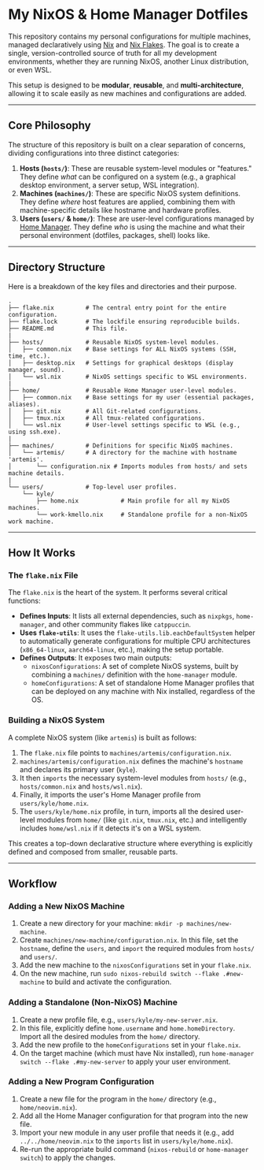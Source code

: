 # My NixOS & Home Manager Dotfiles

This repository contains my personal configurations for multiple machines, managed declaratively using [Nix](https://nixos.org/) and [Nix Flakes](https://nixos.wiki/wiki/Flakes). The goal is to create a single, version-controlled source of truth for all my development environments, whether they are running NixOS, another Linux distribution, or even WSL.

This setup is designed to be **modular**, **reusable**, and **multi-architecture**, allowing it to scale easily as new machines and configurations are added.

---

## Core Philosophy

The structure of this repository is built on a clear separation of concerns, dividing configurations into three distinct categories:

1. **Hosts (`hosts/`)**: These are reusable system-level modules or "features." They define _what_ can be configured on a system (e.g., a graphical desktop environment, a server setup, WSL integration).
2. **Machines (`machines/`)**: These are specific NixOS system definitions. They define _where_ host features are applied, combining them with machine-specific details like hostname and hardware profiles.
3. **Users (`users/` & `home/`)**: These are user-level configurations managed by [Home Manager](https://github.com/nix-community/home-manager). They define _who_ is using the machine and what their personal environment (dotfiles, packages, shell) looks like.

---

## Directory Structure

Here is a breakdown of the key files and directories and their purpose.

```
.
├── flake.nix         # The central entry point for the entire configuration.
├── flake.lock        # The lockfile ensuring reproducible builds.
├── README.md         # This file.
|
├── hosts/            # Reusable NixOS system-level modules.
│   ├── common.nix    # Base settings for ALL NixOS systems (SSH, time, etc.).
│   ├── desktop.nix   # Settings for graphical desktops (display manager, sound).
│   └── wsl.nix       # NixOS settings specific to WSL environments.
|
├── home/             # Reusable Home Manager user-level modules.
│   ├── common.nix    # Base settings for my user (essential packages, aliases).
│   ├── git.nix       # All Git-related configurations.
│   ├── tmux.nix      # All tmux-related configurations.
│   └── wsl.nix       # User-level settings specific to WSL (e.g., using ssh.exe).
|
├── machines/         # Definitions for specific NixOS machines.
│   └── artemis/      # A directory for the machine with hostname 'artemis'.
│       └── configuration.nix # Imports modules from hosts/ and sets machine details.
|
└── users/            # Top-level user profiles.
    └── kyle/
        ├── home.nix            # Main profile for all my NixOS machines.
        └── work-kmello.nix     # Standalone profile for a non-NixOS work machine.
```

---

## How It Works

### The `flake.nix` File

The `flake.nix` is the heart of the system. It performs several critical functions:

- **Defines Inputs**: It lists all external dependencies, such as `nixpkgs`, `home-manager`, and other community flakes like `catppuccin`.
- **Uses `flake-utils`**: It uses the `flake-utils.lib.eachDefaultSystem` helper to automatically generate configurations for multiple CPU architectures (`x86_64-linux`, `aarch64-linux`, etc.), making the setup portable.
- **Defines Outputs**: It exposes two main outputs:
  - `nixosConfigurations`: A set of complete NixOS systems, built by combining a `machines/` definition with the `home-manager` module.
  - `homeConfigurations`: A set of standalone Home Manager profiles that can be deployed on any machine with Nix installed, regardless of the OS.

### Building a NixOS System

A complete NixOS system (like `artemis`) is built as follows:

1. The `flake.nix` file points to `machines/artemis/configuration.nix`.
2. `machines/artemis/configuration.nix` defines the machine's `hostname` and declares its primary user (`kyle`).
3. It then `imports` the necessary system-level modules from `hosts/` (e.g., `hosts/common.nix` and `hosts/wsl.nix`).
4. Finally, it imports the user's Home Manager profile from `users/kyle/home.nix`.
5. The `users/kyle/home.nix` profile, in turn, imports all the desired user-level modules from `home/` (like `git.nix`, `tmux.nix`, etc.) and intelligently includes `home/wsl.nix` if it detects it's on a WSL system.

This creates a top-down declarative structure where everything is explicitly defined and composed from smaller, reusable parts.

---

## Workflow

### Adding a New NixOS Machine

1. Create a new directory for your machine: `mkdir -p machines/new-machine`.
2. Create `machines/new-machine/configuration.nix`. In this file, set the `hostname`, define the `users`, and `import` the required modules from `hosts/` and `users/`.
3. Add the new machine to the `nixosConfigurations` set in your `flake.nix`.
4. On the new machine, run `sudo nixos-rebuild switch --flake .#new-machine` to build and activate the configuration.

### Adding a Standalone (Non-NixOS) Machine

1. Create a new profile file, e.g., `users/kyle/my-new-server.nix`.
2. In this file, explicitly define `home.username` and `home.homeDirectory`. Import all the desired modules from the `home/` directory.
3. Add the new profile to the `homeConfigurations` set in your `flake.nix`.
4. On the target machine (which must have Nix installed), run `home-manager switch --flake .#my-new-server` to apply your user environment.

### Adding a New Program Configuration

1. Create a new file for the program in the `home/` directory (e.g., `home/neovim.nix`).
2. Add all the Home Manager configuration for that program into the new file.
3. Import your new module in any user profile that needs it (e.g., add `../../home/neovim.nix` to the `imports` list in `users/kyle/home.nix`).
4. Re-run the appropriate build command (`nixos-rebuild` or `home-manager switch`) to apply the changes.
